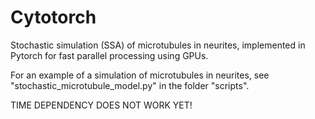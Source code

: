 # Cytotorch
 Stochastic simulation (SSA) of microtubules in neurites, implemented in Pytorch for fast parallel processing using GPUs. 

For an example of a simulation of microtubules in neurites, see "stochastic_microtubule_model.py" in the folder "scripts".

TIME DEPENDENCY DOES NOT WORK YET!
